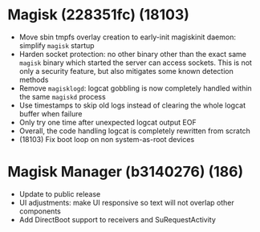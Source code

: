 # Magisk (228351fc) (18103)
- Move sbin tmpfs overlay creation to early-init magiskinit daemon: simplify `magisk` startup
- Harden socket protection: no other binary other than the exact same `magisk` binary which started the server can access sockets. This is not only a security feature, but also mitigates some known detection methods
- Remove `magisklogd`: logcat gobbling is now completely handled within the same `magiskd` process
- Use timestamps to skip old logs instead of clearing the whole logcat buffer when failure
- Only try one time after unexpected logcat output EOF
- Overall, the code handling logcat is completely rewritten from scratch
- (18103) Fix boot loop on non system-as-root devices

# Magisk Manager (b3140276) (186)
- Update to public release
- UI adjustments: make UI responsive so text will not overlap other components
- Add DirectBoot support to receivers and SuRequestActivity
